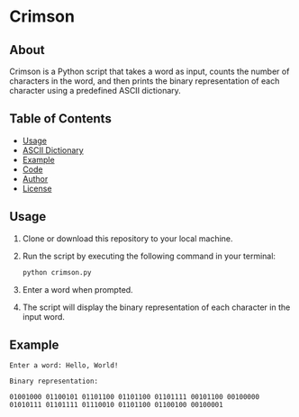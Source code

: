 # Crimson

## About

Crimson is a Python script that takes a word as input, counts the number of characters in the word, and then prints the binary representation of each character using a predefined ASCII dictionary.

## Table of Contents

- [Usage](#usage)
- [ASCII Dictionary](#ascii-dictionary)
- [Example](#example)
- [Code](#code)
- [Author](#author)
- [License](#license)

## Usage

1. Clone or download this repository to your local machine.

2. Run the script by executing the following command in your terminal:

   ```bash
   python crimson.py

1.  Enter a word when prompted.

2.  The script will display the binary representation of each character in the input word.


## Example
```
Enter a word: Hello, World!

Binary representation:

01001000 01100101 01101100 01101100 01101111 00101100 00100000 01010111 01101111 01110010 01101100 01100100 00100001
